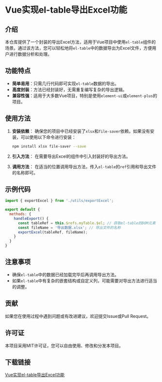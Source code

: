 # Vue实现el-table导出Excel功能

## 介绍

本仓库提供了一个封装的导出Excel方法，适用于Vue项目中使用`el-table`组件的场景。通过该方法，您可以轻松地将`el-table`中的数据导出为Excel文件，方便用户进行数据分析和处理。

## 功能特点

- **简单易用**：只需几行代码即可实现`el-table`数据的导出。
- **高度封装**：方法已经封装好，无需重复编写复杂的导出逻辑。
- **兼容性强**：适用于大多数Vue项目，特别是使用`element-ui`或`element-plus`的项目。

## 使用方法

1. **安装依赖**：
   确保您的项目中已经安装了`xlsx`和`file-saver`依赖。如果没有安装，可以使用以下命令进行安装：
   ```bash
   npm install xlsx file-saver --save
   ```

2. **引入方法**：
   在需要导出Excel的组件中引入封装好的导出方法。

3. **调用方法**：
   在适当的位置调用导出方法，传入`el-table`的`ref`引用和导出文件的名称即可。

## 示例代码

```javascript
import { exportExcel } from './utils/exportExcel';

export default {
  methods: {
    handleExport() {
      const tableRef = this.$refs.myTable.$el; // 获取el-table的DOM元素
      const fileName = '导出数据.xlsx'; // 导出文件的名称
      exportExcel(tableRef, fileName);
    }
  }
}
```

## 注意事项

- 确保`el-table`中的数据已经加载完毕后再调用导出方法。
- 如果`el-table`中有复杂的嵌套结构或自定义列，可能需要对导出方法进行适当的调整。

## 贡献

如果您在使用过程中遇到问题或有改进建议，欢迎提交Issue或Pull Request。

## 许可证

本项目采用MIT许可证，您可以自由使用、修改和分发本项目。

## 下载链接

[Vue实现el-table导出Excel功能](https://pan.quark.cn/s/ffe218e81742)
